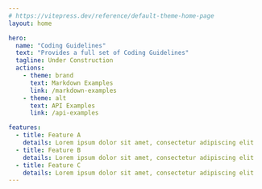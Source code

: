 ```yaml
---
# https://vitepress.dev/reference/default-theme-home-page
layout: home

hero:
  name: "Coding Guidelines"
  text: "Provides a full set of Coding Guidelines"
  tagline: Under Construction
  actions:
    - theme: brand
      text: Markdown Examples
      link: /markdown-examples
    - theme: alt
      text: API Examples
      link: /api-examples

features:
  - title: Feature A
    details: Lorem ipsum dolor sit amet, consectetur adipiscing elit
  - title: Feature B
    details: Lorem ipsum dolor sit amet, consectetur adipiscing elit
  - title: Feature C
    details: Lorem ipsum dolor sit amet, consectetur adipiscing elit
---
```


